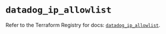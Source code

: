 # `datadog_ip_allowlist`

Refer to the Terraform Registry for docs: [`datadog_ip_allowlist`](https://registry.terraform.io/providers/datadog/datadog/3.73.0/docs/resources/ip_allowlist).
